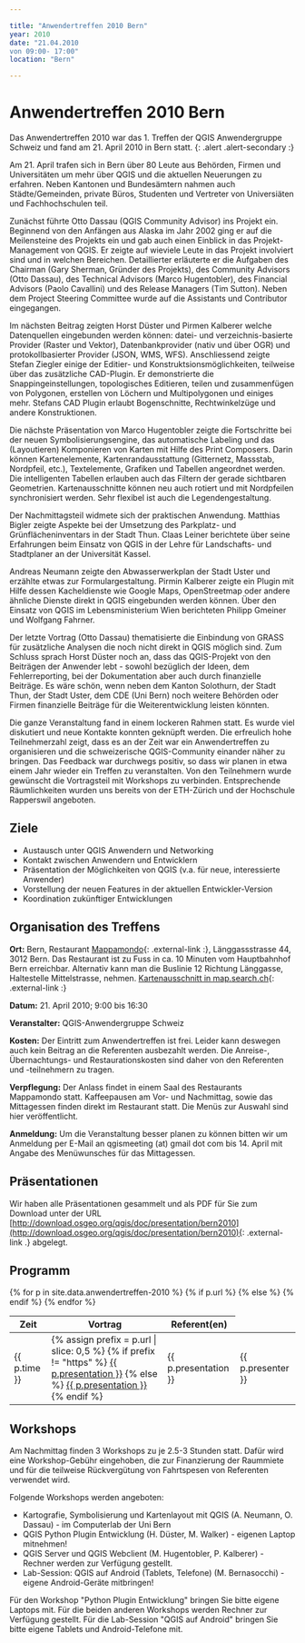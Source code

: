 ```yaml
---

title: "Anwendertreffen 2010 Bern"
year: 2010
date: "21.04.2010
von 09:00- 17:00"
location: "Bern"

---
```


# Anwendertreffen 2010 Bern

Das Anwendertreffen 2010 war das 1. Treffen der QGIS Anwendergruppe Schweiz und fand am 21. April 2010 in Bern statt.
{: .alert .alert-secondary :}

Am 21. April trafen sich in Bern über 80 Leute aus Behörden, Firmen und Universitäten um mehr über QGIS und die aktuellen Neuerungen zu erfahren. Neben Kantonen und Bundesämtern nahmen auch Städte/Gemeinden, private Büros, Studenten und Vertreter von Universiäten und Fachhochschulen teil.

Zunächst führte Otto Dassau (QGIS Community Advisor) ins Projekt ein. Beginnend von den Anfängen aus Alaska im Jahr 2002 ging er auf die Meilensteine des Projekts ein und gab auch einen Einblick in das Projekt-Management von QGIS. Er zeigte auf wieviele Leute in das Projekt involviert sind und in welchen Bereichen. Detaillierter erläuterte er die Aufgaben des Chairman (Gary Sherman, Gründer des Projekts), des Community Advisors (Otto Dassau), des Technical Advisors (Marco Hugentobler), des Financial Advisors (Paolo Cavallini) und des Release Managers (Tim Sutton). Neben dem Project Steering Committee wurde auf die Assistants und Contributor eingegangen.

Im nächsten Beitrag zeigten Horst Düster und Pirmen Kalberer welche Datenquellen eingebunden werden können: datei- und verzeichnis-basierte Provider (Raster und Vektor), Datenbankprovider (nativ und über OGR) und protokollbasierter Provider (JSON, WMS, WFS). Anschliessend zeigte Stefan Ziegler einige der Editier- und Konstruktsionsmöglichkeiten, teilweise über das zusätzliche CAD-Plugin. Er demonstrierte die Snappingeinstellungen, topologisches Editieren, teilen und zusammenfügen von Polygonen, erstellen von Löchern und Multipolygonen und einiges mehr. Stefans CAD Plugin erlaubt Bogenschnitte, Rechtwinkelzüge und andere Konstruktionen.

Die nächste Präsentation von Marco Hugentobler zeigte die Fortschritte bei der neuen Symbolisierungsengine, das automatische Labeling und das (Layoutieren) Komponieren von Karten mit Hilfe des Print Composers. Darin können Kartenelemente, Kartenrandausstattung (Gitternetz, Massstab, Nordpfeil, etc.), Textelemente, Grafiken und Tabellen angeordnet werden. Die intelligenten Tabellen erlauben auch das Filtern der gerade sichtbaren Geometrien. Kartenausschnitte können neu auch rotiert und mit Nordpfeilen synchronisiert werden. Sehr flexibel ist auch die Legendengestaltung.

Der Nachmittagsteil widmete sich der praktischen Anwendung. Matthias Bigler zeigte Aspekte bei der Umsetzung des Parkplatz- und Grünflächeninventars in der Stadt Thun. Claas Leiner berichtete über seine Erfahrungen beim Einsatz von QGIS in der Lehre für Landschafts- und Stadtplaner an der Universität Kassel.

Andreas Neumann zeigte den Abwasserwerkplan der Stadt Uster und erzählte etwas zur Formulargestaltung. Pirmin Kalberer zeigte ein Plugin mit Hilfe dessen Kacheldienste wie Google Maps, OpenStreetmap oder andere ähnliche Dienste direkt in QGIS eingebunden werden können. Über den Einsatz von QGIS im Lebensministerium Wien berichteten Philipp Gmeiner und Wolfgang Fahrner.

Der letzte Vortrag (Otto Dassau) thematisierte die Einbindung von GRASS für zusätzliche Analysen die noch nicht direkt in QGIS möglich sind. Zum Schluss sprach Horst Düster noch an, dass das QGIS-Projekt von den Beiträgen der Anwender lebt - sowohl bezüglich der Ideen, dem Fehlerreporting, bei der Dokumentation aber auch durch finanzielle Beiträge. Es wäre schön, wenn neben dem Kanton Solothurn, der Stadt Thun, der Stadt Uster, dem CDE (Uni Bern) noch weitere Behörden oder Firmen finanzielle Beiträge für die Weiterentwicklung leisten könnten.

Die ganze Veranstaltung fand in einem lockeren Rahmen statt. Es wurde viel diskutiert und neue Kontakte konnten geknüpft werden. Die erfreulich hohe Teilnehmerzahl zeigt, dass es an der Zeit war ein Anwendertreffen zu organisieren und die schweizerische QGIS-Community einander näher zu bringen. Das Feedback war durchwegs positiv, so dass wir planen in etwa einem Jahr wieder ein Treffen zu veranstalten. Von den Teilnehmern wurde gewünscht die Vortragsteil mit Workshops zu verbinden. Entsprechende Räumlichkeiten wurden uns bereits von der ETH-Zürich und der Hochschule Rapperswil angeboten.

## Ziele

* Austausch unter QGIS Anwendern und Networking
* Kontakt zwischen Anwendern und Entwicklern
* Präsentation der Möglichkeiten von QGIS (v.a. für neue, interessierte Anwender)
* Vorstellung der neuen Features in der aktuellen Entwickler-Version
* Koordination zukünftiger Entwicklungen

## Organisation des Treffens

**Ort:** Bern, Restaurant [Mappamondo](http://www.mappamondo.ch/){: .external-link :}, Länggassstrasse 44, 3012 Bern. Das Restaurant ist zu Fuss in ca. 10 Minuten vom Hauptbahnhof Bern erreichbar. Alternativ kann man die Buslinie 12 Richtung Länggasse, Haltestelle Mittelstrasse, nehmen. [Kartenausschnitt in map.search.ch](http://map.search.ch/bern/laenggassstr.44?x=325m&y=-276m&z=512&b=low){: .external-link :}

**Datum:** 21. April 2010; 9:00 bis 16:30

**Veranstalter:** QGIS-Anwendergruppe Schweiz

**Kosten:** Der Eintritt zum Anwendertreffen ist frei. Leider kann deswegen auch kein Beitrag an die Referenten ausbezahlt werden. Die Anreise-, Übernachtungs- und Restaurationskosten sind daher von den Referenten und -teilnehmern zu tragen.

**Verpflegung:** Der Anlass findet in einem Saal des Restaurants Mappamondo statt. Kaffeepausen am Vor- und Nachmittag, sowie das Mittagessen finden direkt im Restaurant statt. Die Menüs zur Auswahl sind hier veröffentlicht.

**Anmeldung:** Um die Veranstaltung besser planen zu können bitten wir um Anmeldung per E-Mail an qgismeeting (at) gmail dot com bis 14. April mit Angabe des Menüwunsches für das Mittagessen.

## Präsentationen

Wir haben alle Präsentationen gesammelt und als PDF für Sie zum Download unter der URL [http://download.osgeo.org/qgis/doc/presentation/bern2010](http://download.osgeo.org/qgis/doc/presentation/bern2010){: .external-link .} abgelegt.

## Programm

<table class="table table-striped">
  <thead>
    <tr>
      <th scope="col">Zeit</th>
      <th scope="col">Vortrag</th>
      <th scope="col">Referent(en)</th>
    </tr>
  </thead>
  <tbody>
{% for p in site.data.anwendertreffen-2010 %}
    <tr>
      <td>{{ p.time }}</td>
      {% if p.url %}
      <td>
        {% assign prefix = p.url | slice: 0,5 %}
        {% if prefix != "https" %}
        <a href="{% link {{ p.url }} %}" class="pdf-link">{{ p.presentation }}</a>
        {% else %}
        <a href="{{ p.url }}" class="external-link">{{ p.presentation }}</a>
        {% endif %}
      </td>
      {% else %}
      <td>{{ p.presentation }}</td>
      {% endif %}
      <td>{{ p.presenter }}</td>
    </tr> 
{% endfor %}
  </tbody>
</table>

## Workshops

Am Nachmittag finden 3 Workshops zu je 2.5-3 Stunden statt. Dafür wird eine Workshop-Gebühr eingehoben, die zur Finanzierung der Raummiete und für die teilweise Rückvergütung von Fahrtspesen von Referenten verwendet wird.

Folgende Workshops werden angeboten:

* Kartografie, Symbolisierung und Kartenlayout mit QGIS (A. Neumann, O. Dassau) - im Computerlab der Uni Bern
* QGIS Python Plugin Entwicklung (H. Düster, M. Walker)  - eigenen Laptop mitnehmen!
* QGIS Server und QGIS Webclient (M. Hugentobler, P. Kalberer) - Rechner werden zur Verfügung gestellt.
* Lab-Session: QGIS auf Android (Tablets, Telefone) (M. Bernasocchi) - eigene Android-Geräte mitbringen!

Für den Workshop "Python Plugin Entwicklung" bringen Sie bitte eigene Laptops mit. Für die beiden anderen Workshops werden Rechner zur Verfügung gestellt. Für die Lab-Session "QGIS auf Android" bringen Sie bitte eigene Tablets und Android-Telefone mit.